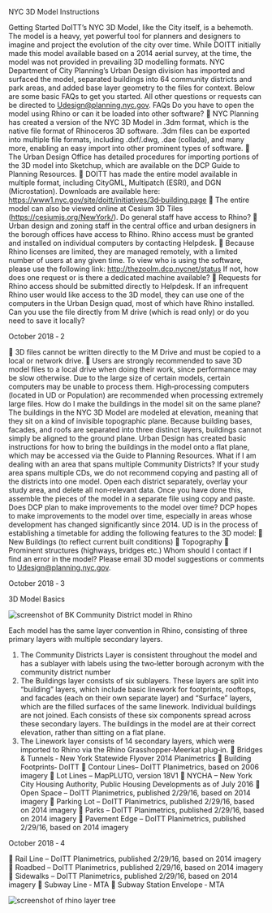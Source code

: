 NYC 3D Model Instructions

Getting Started
DoITT’s NYC 3D Model, like the City itself, is a behemoth. The model is a heavy, yet powerful tool for
planners and designers to imagine and project the evolution of the city over time. While DOITT initially
made this model available based on a 2014 aerial survey, at the time, the model was not provided in
prevailing 3D modelling formats. NYC Department of City Planning’s Urban Design division has imported
and surfaced the model, separated buildings into 64 community districts and park areas, and added base
layer geometry to the files for context. Below are some basic FAQs to get you started. All other
questions or requests can be directed to Udesign@planning.nyc.gov.
FAQs
Do you have to open the model using Rhino or can it be loaded into other software?
 NYC Planning has created a version of the NYC 3D Model in .3dm format, which is the native file
format of Rhinoceros 3D software. .3dm files can be exported into multiple file formats,
including .dxf/.dwg, .dae (collada), and many more, enabling an easy import into other
prominent types of software.
 The Urban Design Office has detailed procedures for importing portions of the 3D model into
Sketchup, which are available on the DCP Guide to Planning Resources.
 DOITT has made the entire model available in multiple format, including CityGML, Multipatch
(ESRI), and DGN (Microstation). Downloads are available here:
https://www1.nyc.gov/site/doitt/initiatives/3d‐building.page
 The entire model can also be viewed online at Cesium 3D Tiles (https://cesiumjs.org/NewYork/).
Do general staff have access to Rhino?
 Urban design and zoning staff in the central office and urban designers in the borough offices
have access to Rhino. Rhino access must be granted and installed on individual computers by
contacting Helpdesk.
 Because Rhino licenses are limited, they are managed remotely, with a limited number of users
at any given time. To view who is using the software, please use the following link:
http://thezoolm.dcp.nycnet/status
If not, how does one request or is there a dedicated machine available?
 Requests for Rhino access should be submitted directly to Helpdesk. If an infrequent Rhino user
would like access to the 3D model, they can use one of the computers in the Urban Design quad,
most of which have Rhino installed.
Can you use the file directly from M drive (which is read only) or do you need to save it locally?

October 2018 ‐ 2

 3D files cannot be written directly to the M Drive and must be copied to a local or network
drive.
 Users are strongly recommended to save 3D model files to a local drive when doing their work,
since performance may be slow otherwise. Due to the large size of certain models, certain
computers may be unable to process them. High‐processing computers (located in UD or
Population) are recommended when processing extremely large files.
How do I make the buildings in the model sit on the same plane?
The buildings in the NYC 3D Model are modeled at elevation, meaning that they sit on a kind of invisible
topographic plane. Because building bases, facades, and roofs are separated into three distinct layers,
buildings cannot simply be aligned to the ground plane. Urban Design has created basic instructions for
how to bring the buildings in the model onto a flat plane, which may be accessed via the Guide to
Planning Resources.
What if I am dealing with an area that spans multiple Community Districts?
If your study area spans multiple CDs, we do not recommend copying and pasting all of the districts into
one model. Open each district separately, overlay your study area, and delete all non‐relevant data.
Once you have done this, assemble the pieces of the model in a separate file using copy and paste.
Does DCP plan to make improvements to the model over time?
DCP hopes to make improvements to the model over time, especially in areas whose development has
changed significantly since 2014. UD is in the process of establishing a timetable for adding the following
features to the 3D model:
 New Buildings (to reflect current built conditions)
 Topography
 Prominent structures (highways, bridges etc.)
Whom should I contact if I find an error in the model?
Please email 3D model suggestions or comments to Udesign@planning.nyc.gov.

October 2018 ‐ 3

3D Model Basics

![screenshot of BK Community District model in Rhino]()

Each model has the same layer convention in Rhino, consisting of three primary layers with multiple
secondary layers.
1. The Community Districts Layer is consistent throughout the model and has a sublayer with
labels using the two‐letter borough acronym with the community district number
2. The Buildings layer consists of six sublayers. These layers are split into “building” layers, which
include basic linework for footprints, rooftops, and facades (each on their own separate layer)
and “Surface” layers, which are the filled surfaces of the same linework. Individual buildings are
not joined. Each consists of these six components spread across these secondary layers. The
buildings in the model are at their correct elevation, rather than sitting on a flat plane.
3. The Linework layer consists of 14 secondary layers, which were imported to Rhino via the Rhino
Grasshopper‐Meerkat plug‐in.
 Bridges & Tunnels ‐ New York Statewide Flyover 2014 Planimetrics
 Building Footprints‐ DoITT
 Contour Lines– DoITT Planimetrics, based on 2006 imagery
 Lot Lines – MapPLUTO, version 18V1
 NYCHA – New York City Housing Authority, Public Housing Developments as of July 2016
 Open Space – DoITT Planimetrics, published 2/29/16, based on 2014 imagery
 Parking Lot – DoITT Planimetrics, published 2/29/16, based on 2014 imagery
 Parks – DoITT Planimetrics, published 2/29/16, based on 2014 imagery
 Pavement Edge – DoITT Planimetrics, published 2/29/16, based on 2014 imagery

October 2018 ‐ 4

 Rail Line – DoITT Planimetrics, published 2/29/16, based on 2014 imagery
 Roadbed – DoITT Planimetrics, published 2/29/16, based on 2014 imagery
 Sidewalks – DoITT Planimetrics, published 2/29/16, based on 2014 imagery
 Subway Line ‐ MTA
 Subway Station Envelope ‐ MTA

![screenshot of rhino layer tree]()